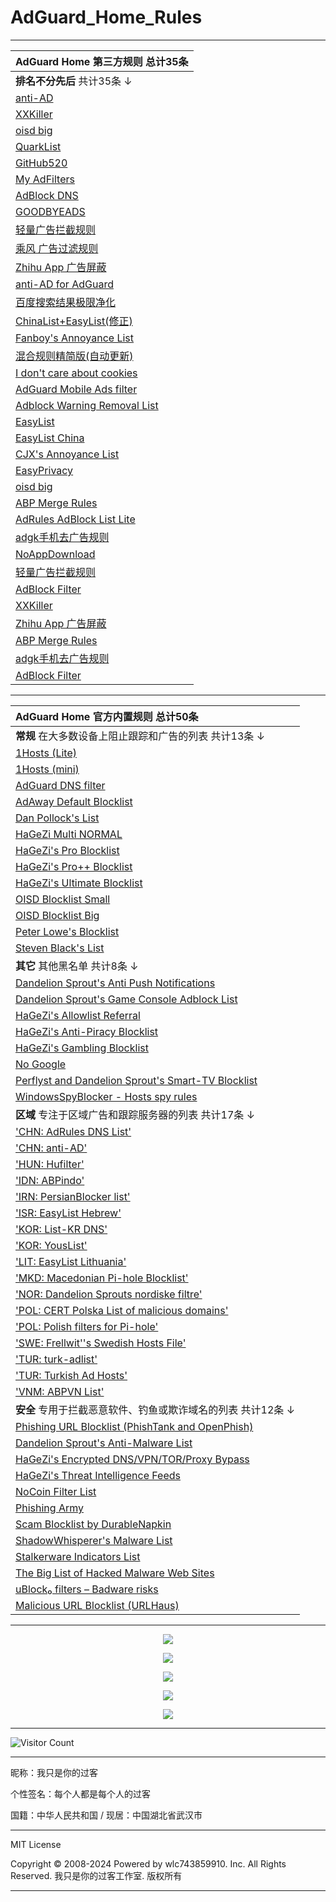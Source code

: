 # AdGuard_Home_Rules

---

| AdGuard Home 第三方规则 总计35条 |
| :------------------------- |
| **排名不分先后** 共计35条 ↓ |
| [anti-AD](https://anti-ad.net/easylist.txt) |
| [XXKiller](https://raw.gitmirror.com/DoingDog/xXKiller/main/w.txt) |
| [oisd big](https://abp.oisd.nl) |
| [QuarkList](https://n2o.io/projects/quarklist/dist/quarklist.txt) |
| [GitHub520](https://raw.hellogithub.com/hosts) |
| [My AdFilters](https://raw.gitmirror.com/o0HalfLife0o/list/master/ad.txt) |
| [AdBlock DNS](https://raw.gitmirror.com/217heidai/adblockfilters/main/rules/adblockdns.txt) |
| [GOODBYEADS](https://raw.gitmirror.com/8680/GOODBYEADS/master/rules.txt) |
| [轻量广告拦截规则](https://raw.gitmirror.com/damengzhu/banad/main/jiekouAD.txt) |
| [乘风 广告过滤规则](https://raw.gitmirror.com/xinggsf/Adblock-Plus-Rule/master/rule.txt) |
| [Zhihu App 广告屏蔽](https://raw.gitmirror.com/zsakvo/AdGuard-Custom-Rule/master/rule/zhihu.txt) |
| [anti-AD for AdGuard](https://anti-ad.net/adguard.txt) |
| [百度搜索结果极限净化](https://raw.gitmirror.com/banbendalao/ADgk/master/kill-baidu-ad.txt) |
| [ChinaList+EasyList(修正)](http://sub.adtchrome.com/adt-chinalist-easylist.txt) |
| [Fanboy's Annoyance List](https://easylist-downloads.adblockplus.org/fanboy-annoyance.txt) |
| [混合规则精简版(自动更新)](https://lingeringsound.github.io/adblock_auto/Rules/adblock_auto_lite.txt) |
| [I don't care about cookies](https://www.i-dont-care-about-cookies.eu/abp) |
| [AdGuard Mobile Ads filter](https://filters.adtidy.org/extension/ublock/filters/11.txt) |
| [Adblock Warning Removal List](https://easylist-downloads.adblockplus.org/antiadblockfilters.txt) |
| [EasyList](https://easylist-downloads.adblockplus.org/easylist.txt) |
| [EasyList China](https://easylist-downloads.adblockplus.org/easylistchina.txt) |
| [CJX's Annoyance List](https://fastly.jsdelivr.net/gh/cjx82630/cjxlist/cjx-annoyance.txt) |
| [EasyPrivacy](https://easylist-downloads.adblockplus.org/easyprivacy.txt) |
| [oisd big](https://abp.oisd.nl/) |
| [ABP Merge Rules](https://raw.gitmirror.com/damengzhu/abpmerge/main/abpmerge.txt) |
| [AdRules AdBlock List Lite](https://adrules.top/adblock_lite.txt) |
| [adgk手机去广告规则](https://raw.gitmirror.com/banbendalao/ADgk/master/ADgk.txt) |
| [NoAppDownload](https://raw.gitmirror.com/Noyllopa/NoAppDownload/master/NoAppDownload.txt) |
| [轻量广告拦截规则](https://raw.gitmirror.com/damengzhu/banad/main/jiekouAD.txt) |
| [AdBlock Filter](https://raw.gitmirror.com/217heidai/adblockfilters/main/rules/adblockfilters.txt) |
| [XXKiller](https://cdn.jsdelivr.net/gh/DoingDog/xXKiller@main/w.txt) |
| [Zhihu App 广告屏蔽](https://raw.gitmirror.com/zsakvo/AdGuard-Custom-Rule/master/rule/zhihu.txt) |
| [ABP Merge Rules](https://raw.gitmirror.com/damengzhu/abpmerge/main/abpmerge.txt) |
| [adgk手机去广告规则](https://raw.gitmirror.com/banbendalao/ADgk/master/ADgk.txt) |
| [AdBlock Filter](https://raw.gitmirror.com/217heidai/adblockfilters/main/rules/adblockfilters.txt) |

---

| AdGuard Home 官方内置规则 总计50条 |
| :------------------------- |
| **常规** 在大多数设备上阻止跟踪和广告的列表 共计13条 ↓ |
| [1Hosts (Lite)](https://adguardteam.github.io/HostlistsRegistry/assets/filter_24.txt) |
| [1Hosts (mini)](https://adguardteam.github.io/HostlistsRegistry/assets/filter_38.txt) |
| [AdGuard DNS filter](https://adguardteam.github.io/HostlistsRegistry/assets/filter_1.txt) |
| [AdAway Default Blocklist](https://adguardteam.github.io/HostlistsRegistry/assets/filter_2.txt) |
| [Dan Pollock's List](https://adguardteam.github.io/HostlistsRegistry/assets/filter_4.txt) |
| [HaGeZi Multi NORMAL](https://adguardteam.github.io/HostlistsRegistry/assets/filter_34.txt) |
| [HaGeZi's Pro Blocklist](https://adguardteam.github.io/HostlistsRegistry/assets/filter_48.txt) |
| [HaGeZi's Pro++ Blocklist](https://adguardteam.github.io/HostlistsRegistry/assets/filter_51.txt) |
| [HaGeZi's Ultimate Blocklist](https://adguardteam.github.io/HostlistsRegistry/assets/filter_49.txt) |
| [OISD Blocklist Small](https://adguardteam.github.io/HostlistsRegistry/assets/filter_5.txt) |
| [OISD Blocklist Big](https://adguardteam.github.io/HostlistsRegistry/assets/filter_27.txt) |
| [Peter Lowe's Blocklist](https://adguardteam.github.io/HostlistsRegistry/assets/filter_3.txt) |
| [Steven Black's List](https://adguardteam.github.io/HostlistsRegistry/assets/filter_33.txt) |
| **其它** 其他黑名单 共计8条 ↓ |
| [Dandelion Sprout's Anti Push Notifications](https://adguardteam.github.io/HostlistsRegistry/assets/filter_39.txt) |
| [Dandelion Sprout's Game Console Adblock List](https://adguardteam.github.io/HostlistsRegistry/assets/filter_6.txt) |
| [HaGeZi's Allowlist Referral](https://adguardteam.github.io/HostlistsRegistry/assets/filter_45.txt) |
| [HaGeZi's Anti-Piracy Blocklist](https://adguardteam.github.io/HostlistsRegistry/assets/filter_46.txt) |
| [HaGeZi's Gambling Blocklist](https://adguardteam.github.io/HostlistsRegistry/assets/filter_47.txt) |
| [No Google](https://adguardteam.github.io/HostlistsRegistry/assets/filter_37.txt) |
| [Perflyst and Dandelion Sprout's Smart-TV Blocklist](https://adguardteam.github.io/HostlistsRegistry/assets/filter_7.txt) |
| [WindowsSpyBlocker - Hosts spy rules](https://adguardteam.github.io/HostlistsRegistry/assets/filter_23.txt) |
| **区域** 专注于区域广告和跟踪服务器的列表 共计17条 ↓ |
| ['CHN: AdRules DNS List'](https://adguardteam.github.io/HostlistsRegistry/assets/filter_29.txt) |
| ['CHN: anti-AD'](https://adguardteam.github.io/HostlistsRegistry/assets/filter_21.txt) |
| ['HUN: Hufilter'](https://adguardteam.github.io/HostlistsRegistry/assets/filter_35.txt) |
| ['IDN: ABPindo'](https://adguardteam.github.io/HostlistsRegistry/assets/filter_22.txt) |
| ['IRN: PersianBlocker list'](https://adguardteam.github.io/HostlistsRegistry/assets/filter_19.txt) |
| ['ISR: EasyList Hebrew'](https://adguardteam.github.io/HostlistsRegistry/assets/filter_43.txt) |
| ['KOR: List-KR DNS'](https://adguardteam.github.io/HostlistsRegistry/assets/filter_25.txt) |
| ['KOR: YousList'](https://adguardteam.github.io/HostlistsRegistry/assets/filter_15.txt) |
| ['LIT: EasyList Lithuania'](https://adguardteam.github.io/HostlistsRegistry/assets/filter_36.txt) |
| ['MKD: Macedonian Pi-hole Blocklist'](https://adguardteam.github.io/HostlistsRegistry/assets/filter_20.txt) |
| ['NOR: Dandelion Sprouts nordiske filtre'](https://adguardteam.github.io/HostlistsRegistry/assets/filter_13.txt) |
| ['POL: CERT Polska List of malicious domains'](https://adguardteam.github.io/HostlistsRegistry/assets/filter_41.txt) |
| ['POL: Polish filters for Pi-hole'](https://adguardteam.github.io/HostlistsRegistry/assets/filter_14.txt) |
| ['SWE: Frellwit''s Swedish Hosts File'](https://adguardteam.github.io/HostlistsRegistry/assets/filter_17.txt) |
| ['TUR: turk-adlist'](https://adguardteam.github.io/HostlistsRegistry/assets/filter_26.txt) |
| ['TUR: Turkish Ad Hosts'](https://adguardteam.github.io/HostlistsRegistry/assets/filter_40.txt) |
| ['VNM: ABPVN List'](https://adguardteam.github.io/HostlistsRegistry/assets/filter_16.txt) |
| **安全** 专用于拦截恶意软件、钓鱼或欺诈域名的列表 共计12条 ↓ |
| [Phishing URL Blocklist (PhishTank and OpenPhish)](https://adguardteam.github.io/HostlistsRegistry/assets/filter_30.txt) |
| [Dandelion Sprout's Anti-Malware List](https://adguardteam.github.io/HostlistsRegistry/assets/filter_12.txt) |
| [HaGeZi's Encrypted DNS/VPN/TOR/Proxy Bypass](https://adguardteam.github.io/HostlistsRegistry/assets/filter_52.txt) |
| [HaGeZi's Threat Intelligence Feeds](https://adguardteam.github.io/HostlistsRegistry/assets/filter_44.txt) |
| [NoCoin Filter List](https://adguardteam.github.io/HostlistsRegistry/assets/filter_8.txt) |
| [Phishing Army](https://adguardteam.github.io/HostlistsRegistry/assets/filter_18.txt) |
| [Scam Blocklist by DurableNapkin](https://adguardteam.github.io/HostlistsRegistry/assets/filter_10.txt) |
| [ShadowWhisperer's Malware List](https://adguardteam.github.io/HostlistsRegistry/assets/filter_42.txt) |
| [Stalkerware Indicators List](https://adguardteam.github.io/HostlistsRegistry/assets/filter_31.txt) |
| [The Big List of Hacked Malware Web Sites](https://adguardteam.github.io/HostlistsRegistry/assets/filter_9.txt) |
| [uBlock₀ filters – Badware risks](https://adguardteam.github.io/HostlistsRegistry/assets/filter_50.txt) |
| [Malicious URL Blocklist (URLHaus)](https://adguardteam.github.io/HostlistsRegistry/assets/filter_11.txt) |

---

<p align="center">
  <img src="https://raw.gitmirror.com/wlc743859910/AdGuard_Home_Rules/master/img/1.webp">
</p>

<p align="center">
  <img src="https://raw.gitmirror.com/wlc743859910/AdGuard_Home_Rules/master/img/2.webp">
</p>

<p align="center">
  <img src="https://raw.gitmirror.com/wlc743859910/AdGuard_Home_Rules/master/img/3.webp">
</p>

<p align="center">
  <img src="https://raw.gitmirror.com/wlc743859910/AdGuard_Home_Rules/master/img/4.webp">
</p>

<p align="center">
  <img src="https://raw.gitmirror.com/wlc743859910/AdGuard_Home_Rules/master/img/5.webp">
</p>

---

![Visitor Count](https://profile-counter.glitch.me/{AdGuard_Home_Rules}/count.svg)

---

昵称：我只是你的过客

个性签名：每个人都是每个人的过客

国籍：中华人民共和国 / 现居：中国湖北省武汉市

---

MIT License

Copyright © 2008-2024 Powered by wlc743859910. Inc. All Rights Reserved. 我只是你的过客工作室. 版权所有

---
